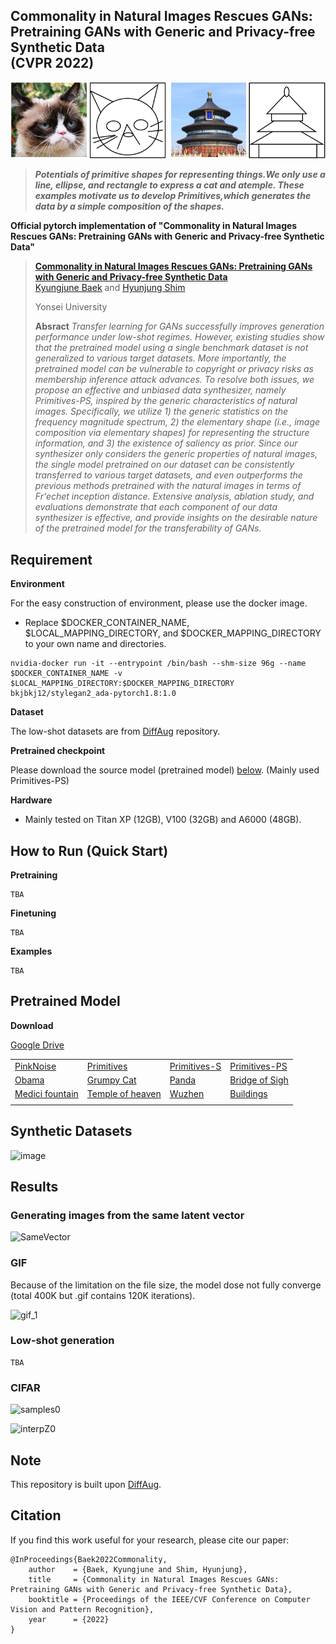 ## Commonality in Natural Images Rescues GANs: Pretraining GANs with Generic and Privacy-free Synthetic Data<br/>(CVPR 2022)
![teaser2](./resrc/teaser-2.png)
> **_Potentials of primitive shapes for representing things.We only use a line, ellipse, and rectangle to express a cat and atemple. These examples motivate us to develop Primitives,which generates the data by a simple composition of the shapes._**

__Official pytorch implementation of "Commonality in Natural Images Rescues GANs: Pretraining GANs with Generic and Privacy-free Synthetic Data"__

> __[Commonality in Natural Images Rescues GANs: Pretraining GANs with Generic and Privacy-free Synthetic Data](TBA)__   
> [Kyungjune Baek](https://scholar.google.co.kr/citations?hl=ko&user=jC6P1pQAAAAJ) and [Hyunjung Shim](https://scholar.google.co.kr/citations?user=KB5XZGIAAAAJ&hl=ko)
>
> Yonsei University  
>  
> __Absract__ _Transfer learning for GANs successfully improves generation performance under low-shot regimes. However, existing studies show that the pretrained model using a single benchmark dataset is not generalized to various target datasets. More importantly, the pretrained model can be vulnerable to copyright or privacy risks as membership inference attack advances. To resolve both issues, we propose an effective and unbiased data synthesizer, namely Primitives-PS, inspired by the generic characteristics of natural images. Specifically, we utilize 1) the generic statistics on the frequency magnitude spectrum, 2) the elementary shape (i.e., image composition via elementary shapes) for representing the structure information, and 3) the existence of saliency as prior. Since our synthesizer only considers the generic properties of natural images, the single model pretrained on our dataset can be consistently transferred to various target datasets, and even outperforms the previous methods pretrained with the natural images in terms of Fr\'echet inception distance. Extensive analysis, ablation study, and evaluations demonstrate that each component of our data synthesizer is effective, and provide insights on the desirable nature of the pretrained model for the transferability of GANs._

## Requirement 
__Environment__

For the easy construction of environment, please use the docker image.

* Replace $DOCKER_CONTAINER_NAME, $LOCAL_MAPPING_DIRECTORY, and $DOCKER_MAPPING_DIRECTORY to your own name and directories.
```
nvidia-docker run -it --entrypoint /bin/bash --shm-size 96g --name $DOCKER_CONTAINER_NAME -v $LOCAL_MAPPING_DIRECTORY:$DOCKER_MAPPING_DIRECTORY bkjbkj12/stylegan2_ada-pytorch1.8:1.0
```

__Dataset__

The low-shot datasets are from [DiffAug](https://github.com/mit-han-lab/data-efficient-gans) repository.

__Pretrained checkpoint__

Please download the source model (pretrained model) [below](#pretrained-model). (Mainly used Primitives-PS)

__Hardware__
* Mainly tested on Titan XP (12GB), V100 (32GB) and A6000 (48GB).

## How to Run (Quick Start)

__Pretraining__
```
TBA
```

__Finetuning__
```
TBA
```

__Examples__
```
TBA
```

## Pretrained Model
__Download__

[Google Drive](https://drive.google.com/drive/folders/1C7EEJxYNBw8eFWie9nKuYGU8Z28c7cEo?usp=sharing)

| | | | |
|-------------|------------|--|--|
|[PinkNoise](https://drive.google.com/file/d/1R47zY0mRfv_rsN5zrvLi2P6EFZf22qwT/view?usp=sharing)|[Primitives](https://drive.google.com/file/d/13AIZ-h7bS49JjGA8Ljuh3PuVs58bf0Zq/view?usp=sharing)|[Primitives-S](https://drive.google.com/file/d/1SplbztS3MP2Ma3FjcHZOAvbPW1ZbrE9s/view?usp=sharing)|[Primitives-PS](https://drive.google.com/file/d/1ZNhJdN1z2sBpKo07gCZ1LWSkHPI8xglv/view?usp=sharing)|
|[Obama](https://drive.google.com/file/d/19Aurov5TG3psPd4a7ieCEC5Lx_y_RRel/view?usp=sharing)|[Grumpy Cat](https://drive.google.com/file/d/1RjziAdoc4JtZnvqm7ZFokCcLboXTVQZ9/view?usp=sharing)|[Panda](https://drive.google.com/file/d/1U-Mf_ZN5dFNxlqoblGARY7YcFzYlcEfe/view?usp=sharing)|[Bridge of Sigh](https://drive.google.com/file/d/1km--7aVGm65NlSjC1avzc5wRdEGlBz3t/view?usp=sharing)|
|[Medici fountain](https://drive.google.com/file/d/1wSiRQwP8n-lsXHPDB6gF84rDT-MK0bTB/view?usp=sharing)|[Temple of heaven](https://drive.google.com/file/d/1ZvszhNMxDOBbnCHINDgjkHOzRSNkPZH8/view?usp=sharing)|[Wuzhen](https://drive.google.com/file/d/1SreZ6LUyAbhC3FDrXEKfSsk4NpaXZusg/view?usp=sharing)|[Buildings](https://drive.google.com/file/d/1qGhDrheJXW74hS1jU4M3o8bg48T4KJHj/view?usp=sharing)|
| | | | |

## Synthetic Datasets
![image](https://user-images.githubusercontent.com/23406491/159198716-2bf85f92-10d7-4710-ad5d-85da4a2c1893.png)

## Results
### Generating images from the same latent vector
![SameVector](./resrc/teaser-1.png)

### GIF
Because of the limitation on the file size, the model dose not fully converge (total 400K but .gif contains 120K iterations).

![gif_1](./resrc/PrimitivesPS_to_panda.gif) 

### Low-shot generation
```
TBA
```

### CIFAR
![samples0](https://user-images.githubusercontent.com/23406491/159199043-d047d61b-22f6-4262-b034-e8a6cd5cfbaa.jpg)

![interpZ0](https://user-images.githubusercontent.com/23406491/159199058-126ff706-3e25-4726-a1f7-906817e9227f.jpg)


## Note
This repository is built upon [DiffAug](https://github.com/mit-han-lab/data-efficient-gans).

## Citation
If you find this work useful for your research, please cite our paper:
```
@InProceedings{Baek2022Commonality,
    author    = {Baek, Kyungjune and Shim, Hyunjung},
    title     = {Commonality in Natural Images Rescues GANs: Pretraining GANs with Generic and Privacy-free Synthetic Data},
    booktitle = {Proceedings of the IEEE/CVF Conference on Computer Vision and Pattern Recognition},
    year      = {2022}
}
```
